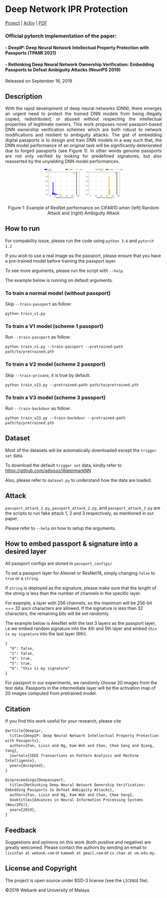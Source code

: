# Deep Network IPR Protection

[Project](https://kamwoh.github.io/DeepIPR/) | [ArXiv](https://arxiv.org/abs/1909.07830) | [PDF](https://doi.org/10.1109/TPAMI.2021.3088846)

### Official pytorch implementation of the paper: 
#### - DeepIP: Deep Neural Network Intellectual Property Protection with Passports (TPAMI 2021)
#### - Rethinking Deep Neural Network Ownership Verification: Embedding Passports to Defeat Ambiguity Attacks (NeurIPS 2019)

Released on September 16, 2019

## Description

<p align="justify"> With the rapid development of deep neural networks (DNN), there emerges an urgent need to protect the trained DNN models from being illegally copied, redistributed, or abused without respecting the intellectual properties of legitimate owners. This work proposes novel passport-based DNN ownership verification schemes which are both robust to network modifications and resilient to ambiguity attacks. The gist of embedding digital passports is to design and train DNN models in a way such that, the DNN model performance of an original task will be significantly deteriorated due to forged passports (see Figure 1). In other words genuine passports are not only verified by looking for predefined signatures, but also reasserted by the unyielding DNN model performances. </p>

<p align="center"> <img src="Ex2.gif" width="25%">   <img src="Ex1.gif" width="25%"> </p>
<p align="center"> Figure 1: Example of ResNet performance on CIFAR10 when (left) Random Attack and (right) Ambiguity Attack </p>

## How to run

For compability issue, please run the code using `python 3.6` and `pytorch 1.2`

If you wish to use a real image as the passport, please ensure that you have a pre-trained model before training the passport layer. 

To see more arguments, please run the script with `--help`.

The example below is running on default arguments.

### To train a normal model (without passport)

Skip `--train-passport` as follow:
```
python train_v1.py
```

### To train a V1 model (scheme 1 passport)

Run `--train-passport` as follow:
```
python train_v1.py --train-passport --pretrained-path path/to/pretrained.pth
```

### To train a V2 model (scheme 2 passport)

Skip `--train-private`, it is true by default.
```
python train_v23.py --pretrained-path path/to/pretrained.pth
```

### To train a V3 model (scheme 3 passport)

Run `--train-backdoor` as follow:
```
python train_v23.py --train-backdoor --pretrained-path path/to/pretrained.pth
```

## Dataset

Most of the datasets will be automatically downloaded except the `trigger set` data.

To download the default `trigger set` data, kindly refer to https://github.com/adiyoss/WatermarkNN

Also, please refer to `dataset.py` to understand how the data are loaded.

## Attack

`passport_attack_1.py`, `passport_attack_2.py`, and `passport_attack_3.py` are the scripts to run fake attack 1, 2 and 3 respectively, as mentioned in our paper.

Please refer to `--help` on how to setup the arguments.

## How to embed passport & signature into a desired layer

All passport configs are stored in `passport_configs/`

To set a passport layer for Alexnet or ResNet18, simply changing `false` to `true` or a `string`.

If `string` is deployed as the signature, please make sure that the length of the string is less than the number of channels in the specific layer.

For example, a layer with 256 channels, so the maximum will be 256-bit === 32 ascii characters are allowed. If the signature is less than 32 characters, the remaining bits will be set randomly.

The example below is AlexNet with the last 3 layers as the passport layer, i.e we embed random signature into the 4th and 5th layer and embed `this is my signature` into the last layer (6th).

```
{
  "0": false,
  "2": false,
  "4": true,
  "5": true,
  "6": "this is my signature"
}
```

For passport in our experiments, we randomly choose 20 images from the test data. Passports in the intermediate layer will be the activation map of 20 images computed from pretrained model.

## Citation
If you find this work useful for your research, please cite
```
@article{Deepipr,
  title={DeepIP: Deep Neural Network Intellectual Property Protection with Passports},
  author={Fan, Lixin and Ng, Kam Woh and Chan, Chee Seng and Qiang, Yang},
  journal={IEEE Transactions on Pattern Analysis and Machine Intelligence},
  year={Accepted},
}
```

```
@inproceedings{Deepassport,
  title={Rethinking Deep Neural Network Ownership Verification: Embedding Passports to Defeat Ambiguity Attacks},
  author={Fan, Lixin and Ng, Kam Woh and Chan, Chee Seng},
  booktitle={Advances in Neural Information Processing Systems (NeurIPS)},
  year={2019},
}
```

## Feedback
Suggestions and opinions on this work (both positive and negative) are greatly welcomed. Please contact the authors by sending an email to
`lixinfan at webank.com` or `kamwoh at gmail.com` or `cs.chan at um.edu.my`.

## License and Copyright
The project is open source under BSD-3 license (see the ``` LICENSE ``` file).

&#169;2019 Webank and University of Malaya.
